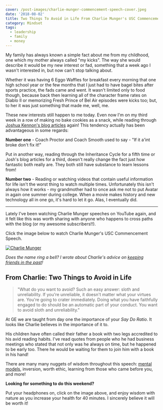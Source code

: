 ```yaml
---
cover: /post-images/charlie-munger-commencement-speech-cover.jpeg
date: '2018-08-02'
title: Two Things To Avoid in Life From Charlie Munger's USC Commencement Speech
category: Mindset
tags:
  - leadership
  - family
  - money
---
```


My family has always known a simple fact about me from my childhood, one which my mother always called "my kicks". The way she would describe it would be my new interest or fad, something that a week ago I wasn't interested in, but now can't stop talking about.

Whether it was having 6 Eggo Waffles for breakfast every morning that one high school year or the few months that I just had to have bagel bites after sports practice, the fads came and went. It wasn't limited only to food though, because back then learning all of the character frame rates on Diablo II  or memorizing Fresh Prince of Bel Air episodes were kicks too; but, to her it was just something that made me, well, me.

These new interests still happen to me today. Even now I'm on my third week in a row of making no bake cookies as a snack, while reading through [Joshua Kennon's blog articles](https://www.kalebmckelvey.com/insights-from-reading-769-joshua-kennon-blog-posts/) again! This tendency actually has been advantageous in some regards: 

**Number one** - Coach Proctor and Coach Smooth used to say - "If it a'int broke don't fix it!"

Put in another way, reading through the Inheritance Cycle for a fifth time or Josh's blog articles for a third, doesn't really change the fact just how fantastic both really are. They both still have substance to learn lessons from!

**Number two** - Reading or watching videos that contain useful information for life isn't the worst thing to watch multiple times. Unfortunately this isn't always how it works - my grandmother had to once ask me not to put Avatar in again one summer during college. When a movie makes history and new technology all in one go, it's hard to let it go. Alas, I eventually did.

---

Lately I've been watching Charlie Munger speeches on YouTube again, and it felt like this was worth sharing with anyone who happens to cross paths with the blog (or my awesome subscribers!!).

Click the image below to watch Charlie Munger's USC Commencement Speech.

[![Charlie Munger](http://img.youtube.com/vi/5U0TE4oqj24/0.jpg)](https://www.youtube.com/watch?v=5U0TE4oqj24 "Charlie Munger")

_Does the name ring a bell? I wrote about Charlie's advice on [keeping friends in the past](https://www.kalebmckelvey.com/would-you-fill-up-your-friends-gas-tank/)!_


## From Charlie: Two Things to Avoid in Life 

> "What do you want to avoid? Such an easy answer: sloth and unreliability. If you're unreliable, it doesn't matter what your virtues are. You're going to crater immediately. Doing what you have faithfully engaged to do should be an automatic part of your conduct. You want to avoid sloth and unreliability."

At GE we are taught from day one the importance of your _Say Do Ratio_.  It looks like Charlie believes in the importance of it to.

His children have often called their father a book with two legs accredited to his avid reading habits. I've read quotes from people who he had business meetings who stated that not only was he always on time, but he happened to be early too. There he would be waiting for them to join him with a book in his hand!

There are many many nuggets of wisdom throughout this speech: [mental models](https://mentalmodeldictionary.com), inversion, worth ethic, learning from those who came before you, and more!

__Looking for something to do this weekend?__

Put your headphones on, click on the image above, and enjoy wisdom with nature as you increase your health for 40 minutes. I sincerely believe it will be worth it!





